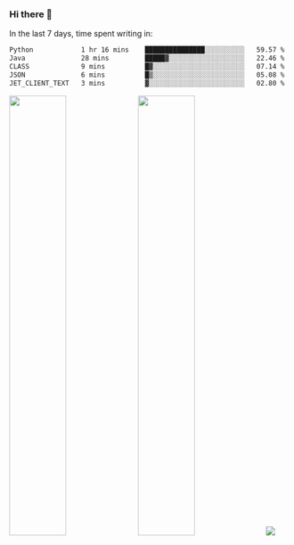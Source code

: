 ### Hi there 👋

In the last 7 days, time spent writing in:

<!--START_SECTION:waka-->

```txt
Python            1 hr 16 mins    ███████████████░░░░░░░░░░   59.57 %
Java              28 mins         █████▓░░░░░░░░░░░░░░░░░░░   22.46 %
CLASS             9 mins          █▓░░░░░░░░░░░░░░░░░░░░░░░   07.14 %
JSON              6 mins          █▒░░░░░░░░░░░░░░░░░░░░░░░   05.08 %
JET_CLIENT_TEXT   3 mins          ▓░░░░░░░░░░░░░░░░░░░░░░░░   02.80 %
```

<!--END_SECTION:waka-->

<img src="https://wakatime.com/share/@jimtje/5d0c92de-08f8-4a72-8f2f-6a9693d1e318.svg" width=45% height=45%> <img src="https://wakatime.com/share/@jimtje/501498ae-bda5-4da7-a89d-b40bcdd5556d.svg" width=45% height=45%>
![](https://hit.yhype.me/github/profile?user_id=43537315)
